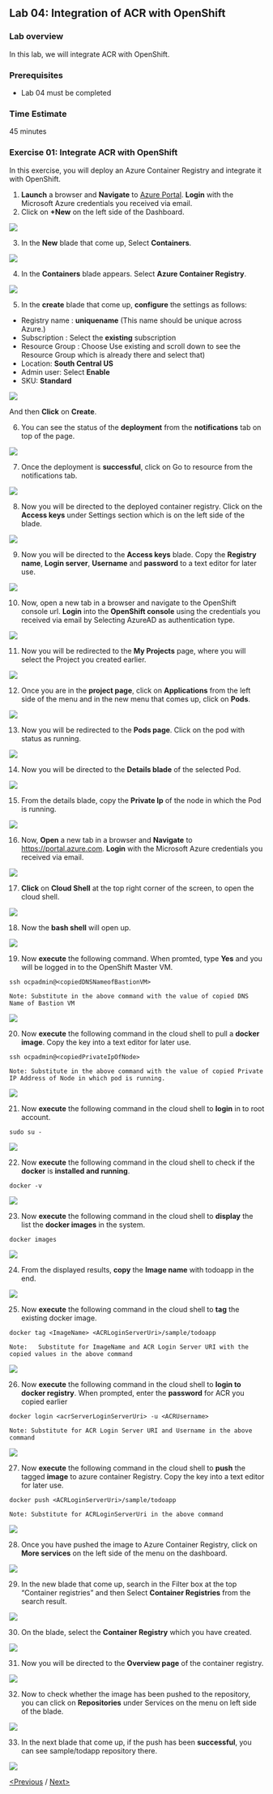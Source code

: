 ## Lab 04: Integration of ACR with OpenShift

### Lab overview
In this lab, we will integrate ACR with OpenShift.

### Prerequisites
- Lab 04 must be completed

### Time Estimate
45 minutes

### Exercise 01: Integrate ACR with OpenShift 
In this exercise, you will deploy an Azure Container Registry and integrate it with OpenShift. 

1.	**Launch** a browser and **Navigate** to [Azure Portal](https://portal.azure.com). **Login** with the Microsoft Azure credentials you received via email. 
2.	Click on **+New** on the left side of the Dashboard.
<img src="../images/104az_new.jpg"/> 

3.	In the **New** blade that come up, Select **Containers**. 
<img src="../images/105az_containers.jpg"/> 
 
4.	In the **Containers** blade appears. Select **Azure Container Registry**.
<img src="../images/106acr.jpg"/> 

5.	In the **create** blade that come up, **configure** the settings as follows:

-	Registry name  :  **uniquename** (This name should be unique across Azure.)
-	Subscription : Select the **existing** subscription
-	Resource Group : Choose Use existing and scroll down to see the Resource Group which is already there and select that)
-	Location: **South Central US**
-	Admin user: Select **Enable**
-	SKU: **Standard**

<img src="../images/107create_acr.jpg"/>  

And then **Click** on **Create**.

6.	You can see the status of the **deployment** from the **notifications** tab on top of the page.
<img src="../images/108notification.jpg"/> 

7.	Once the deployment is **successful**, click on Go to resource from the notifications tab.
<img src="../images/109dep_status.jpg"/> 

8.	Now you will be directed to the deployed container registry. Click on the **Access keys** under Settings section which is on the left side of the blade.
<img src="../images/110acr_accesskey.jpg"/> 

9.	Now you will be directed to the **Access keys** blade.
Copy the **Registry name**, **Login server**, **Username** and **password** to a text editor for later use.
<img src="../images/111acr_copy.jpg"/> 

10.	Now, open a new tab in a browser and navigate to the OpenShift console url. **Login** into the **OpenShift console** using the credentials you received via email by Selecting AzureAD as authentication type.
<img src="../images/112openshift_console.jpg"/> 

11.	Now you will be redirected to the **My Projects** page, where you will select the Project you created earlier.
<img src="../images/113myproject_page.jpg"/> 

12.	Once you are in the **project page**, click on **Applications** from the left side of the menu and in the new menu that comes up, click on **Pods**.
<img src="../images/114project_page.jpg"/> 

13.	Now you will be redirected to the **Pods page**. Click on the pod with status as running.
<img src="../images/115pods_page.jpg"/> 

14.	Now you will be directed to the **Details blade** of the selected Pod.
<img src="../images/116details_page.jpg"/> 

15.	From the details blade, copy the **Private Ip** of the node in which the Pod is running.
<img src="../images/117copy_details.jpg"/> 

16.	Now, **Open** a new tab in a browser and **Navigate** to https://portal.azure.com. **Login** with the Microsoft Azure credentials you received via email.
<img src="../images/43az_dashboard.jpg"/> 

17.	**Click** on **Cloud Shell**  at the top right corner of the screen, to open the cloud shell.
<img src="../images/119bash.jpg"/> 

18.	Now the **bash shell** will open up.
<img src="../images/120bashshell.jpg"/> 

19.	Now **execute** the following command. When promted, type **Yes** and you will be logged in to the OpenShift Master VM.
```
ssh ocpadmin@<copiedDNSNameofBastionVM>
```
```
Note: Substitute in the above command with the value of copied DNS Name of Bastion VM 
```
<img src="../images/121openshift_cmnd.jpg"/> 

20.	Now **execute** the following command in the cloud shell to pull a **docker image**. Copy the key into a text editor for later use.
```
ssh ocpadmin@<copiedPrivateIpOfNode>
```
```
Note: Substitute in the above command with the value of copied Private IP Address of Node in which pod is running.
``` 
<img src="../images/122openshift_cmnd.jpg"/> 

21.	Now **execute** the following command in the cloud shell to **login** in to root account. 
```
sudo su -
```
<img src="../images/123openshift_cmnd.jpg"/> 

22.	Now **execute** the following command in the cloud shell to check if the **docker** is **installed and running**. 
```
docker -v 
``` 
<img src="../images/124openshift_cmnd.jpg"/> 

23.	Now **execute** the following command in the cloud shell to **display** the list the **docker images** in the system. 
```
docker images
```
<img src="../images/125openshift_cmnd.jpg"/> 

24.	From the displayed results, **copy** the **Image name** with todoapp in the end.
<img src="../images/126openshift_cmnd.jpg"/> 

25.	Now **execute** the following command in the cloud shell to **tag** the existing docker image.
```
docker tag <ImageName> <ACRLoginServerUri>/sample/todoapp
```
```
Note: 	Substitute for ImageName and ACR Login Server URI with the copied values in the above command
```
<img src="../images/127openshift_cmnd.jpg"/> 

26.	Now **execute** the following command in the cloud shell to **login to docker registry**. When prompted, enter the **password** for ACR you copied earlier
```
docker login <acrServerLoginServerUri> -u <ACRUsername>
```
```
Note: Substitute for ACR Login Server URI and Username in the above command
```
<img src="../images/128openshift_cmnd.jpg"/> 

27.	Now **execute** the following command in the cloud shell to **push** the tagged **image** to azure container Registry. Copy the key into a text editor for later use.
```
docker push <ACRLoginServerUri>/sample/todoapp
```
```
Note: Substitute for ACRLoginServerUri in the above command
``` 
<img src="../images/129openshift_cmnd.jpg"/> 

28.	Once you have pushed the image to Azure Container Registry, click on **More services** on the left side of the menu on the dashboard.
<img src="../images/130az_moreservices.jpg"/> 

29.	In the new blade that come up, search in the Filter box at the top “Container registries” and then Select **Container Registries** from the search result.
<img src="../images/131search_acr.jpg"/> 

30.	On the blade, select the **Container Registry** which you have created.
<img src="../images/132select_acr.jpg"/> 

31.	Now you will be directed to the **Overview page** of the container registry.
<img src="../images/133overview_acr.jpg"/> 

32.	Now to check whether the image has been pushed to the repository, you can click on **Repositories** under Services on the menu on left side of the blade.
<img src="../images/134repositories.jpg"/> 

33.	In the next blade that come up, if the push has been **successful**, you can see sample/todapp repository there. 
<img src="../images/135repositoriesview.jpg"/> 

[<Previous](/docs/Lab%2003:%20Deploying-workload-on-Openshift.md) /
[Next>](/docs/Lab%2005:%20Additional-Labs.md)
